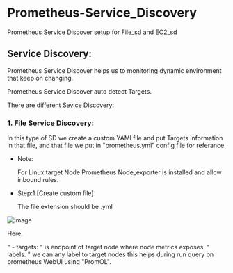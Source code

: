 # Prometheus-Service_Discovery
Prometheus Service Discover setup for File_sd and EC2_sd

## Service Discovery:
Prometheus Service Discover helps us to monitoring dynamic environment that keep on changing.

Prometheus Service Discover auto detect Targets.

There are different Sevice Discovery:

### 1. File Service Discovery:

In this type of SD we create a custom YAMl file and put Targets information in that file, and that file we put in "prometheus.yml" config file for referance.

- Note:

  For Linux target Node Prometheus Node_exporter is installed and allow inbound rules.

- Step:1 [Create custom file]
  
   The file extension should be .yml

![image](https://github.com/user-attachments/assets/75748754-280b-41d0-9e92-08df3da69311)

Here,

" - targets: " is endpoint of target node where node metrics exposes.
" labels: " we can any label to target nodes this helps during run query on prometheus WebUI using "PromOL".

  
  

